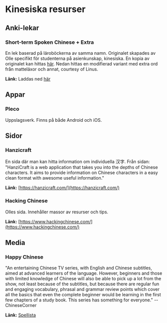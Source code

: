 # Kinesiska resurser

## Anki-lekar

### Short-term Spoken Chinese + Extra

En lek baserad på läroböckerna av samma namn. Originalet skapades av Olle specifikt för studenterna på asienkunskap, kinesiska. En kopia av originalet kan hittas [här](https://ankiweb.net/shared/info/937679552). Nedan hittas en modifierad variant med extra ord från matteläxor och annat, courtesy of Linus.

**Länk:** Laddas ned [här](https://mega.nz/file/rIgRDIAZ#BARHyMj6iCHl1Uc_TKkl05tSISmBoA_rTpY7vRw4C7c)

## Appar

### Pleco

Uppslagsverk. Finns på både Android och iOS.

## Sidor

### Hanzicraft

En sida där man kan hitta information om individuella 汉字. Från sidan: "HanziCraft is a web application that takes you into the depths of Chinese characters. It aims to provide information on Chinese characters in a easy clean format with awesome useful information."

**Länk:** [https://hanzicraft.com/](https://hanzicraft.com/)

### Hacking Chinese

Olles sida. Innehåller massor av resurser och tips.

**Länk:** [https://www.hackingchinese.com/](https://www.hackingchinese.com/)

## Media

### Happy Chinese

"An entertaining Chinese TV series, with English and Chinese subtitles, aimed at advanced learners of the language. However, beginners and those with limited knowledge of Chinese will also be able to pick up a lot from the show, not least because of the subtitles, but because there are regular fun and engaging vocabulary, phrasal and grammar review points which cover all the basics that even the complete beginner would be learning in the first few chapters of a study book. This series has something for everyone." --ChineseCorner

**Länk:** [Spellista](https://www.youtube.com/playlist?list=PLdT5MUO4gYEdQBMFtkF5g803FJZOss-ip)
